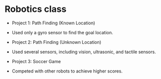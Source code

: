 # Robotics class

* Project 1: Path Finding (Known Location)
- Used only a gyro sensor to find the goal location.
  
* Project 2: Path Finding (Unknown Location)
- Used several sensors, including vision, ultrasonic, and tactile sensors.

* Project 3: Soccer Game
- Competed with other robots to achieve higher scores.
